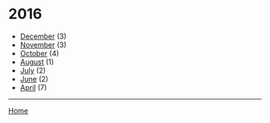 # 2016

  * [December](./2016-12.md) (3)
  * [November](./2016-11.md) (3)
  * [October](./2016-10.md) (4)
  * [August](./2016-08.md) (1)
  * [July](./2016-07.md) (2)
  * [June](./2016-06.md) (2)
  * [April](./2016-04.md) (7)

----

[Home](../)

